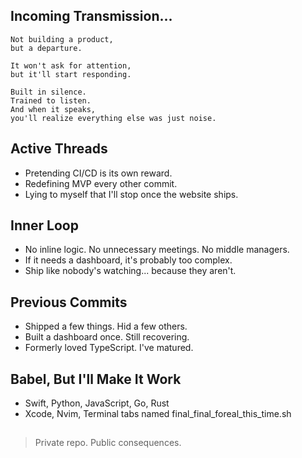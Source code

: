 ## Incoming Transmission...
```
Not building a product,
but a departure.

It won't ask for attention,
but it'll start responding.

Built in silence.
Trained to listen.
And when it speaks,
you'll realize everything else was just noise.
```
## Active Threads
- Pretending CI/CD is its own reward.
- Redefining MVP every other commit.
- Lying to myself that I'll stop once the website ships.

## Inner Loop
- No inline logic. No unnecessary meetings. No middle managers.
- If it needs a dashboard, it's probably too complex.
- Ship like nobody's watching... because they aren't.

## Previous Commits
- Shipped a few things. Hid a few others.
- Built a dashboard once. Still recovering.
- Formerly loved TypeScript. I've matured.

## Babel, But I'll Make It Work
- Swift, Python, JavaScript, Go, Rust
- Xcode, Nvim, Terminal tabs named final_final_foreal_this_time.sh

##
> Private repo. Public consequences.
